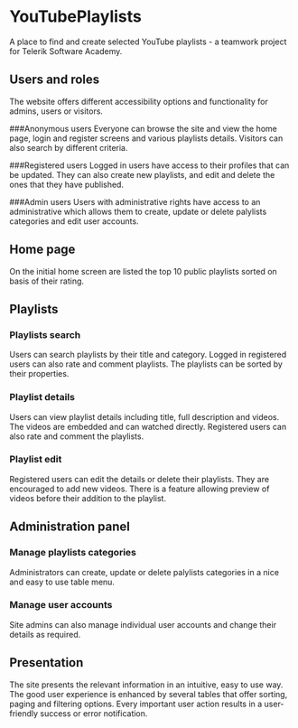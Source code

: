 # YouTubePlaylists
A place to find and create selected YouTube playlists - a teamwork project for Telerik Software Academy.

## Users and roles
The website offers different accessibility options and functionality for admins, users or visitors.

###Anonymous users 
Everyone can browse the site and view the home page, login and register screens and various playlists details. Visitors can also search by different criteria.

###Registered users 
Logged in users have access to their profiles that can be updated. They can also create new playlists, and edit and delete the ones that they have published.

###Admin users
Users with administrative rights have access to an administrative which allows them to create, update or delete palylists categories and edit user accounts.

## Home page
On the initial home screen are listed the top 10 public playlists sorted on basis of their rating.

## Playlists
### Playlists search
Users can search playlists by their title and category. Logged in registered users can also rate and comment playlists. The playlists can be sorted by their properties.

### Playlist details
Users can view playlist details including title, full description and videos. The videos are embedded and can watched directly. Registered users can also rate and comment the playlists.

### Playlist edit
Registered users can edit the details or delete their playlists. They are encouraged to add new videos. There is a feature allowing preview of videos before their addition to the playlist.

## Administration panel
### Manage playlists categories
Administrators can create, update or delete palylists categories in a nice and easy to use table menu.

### Manage user accounts
Site admins can also manage individual user accounts and change their details as required.

## Presentation
The site presents the relevant information in an intuitive, easy to use way. The good user experience is enhanced by several tables that offer sorting, paging and filtering options.
Every important user action results in a user-friendly success or error notification.
